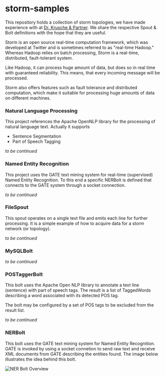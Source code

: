 storm-samples
=============

This repository holds a collection of storm topologies, we have made experience with at 
[Dr. Krusche & Partner](http://www.dr-kruscheundpartner.de). We share the respective Spout & Bolt 
definitions with the hope that they are useful.

Storm is an open source real-time computation framework, which was developed at Twitter and is sometimes referred 
to as "real-time Hadoop." Whereas Hadoop relies on batch processing, Storm is a real-time, distributed, fault-tolerant system. 

Like Hadoop, it can process huge amount of data, but does so in real time with guaranteed reliability. This means, that 
every incoming message will be processed. 

Storm also offers features such as fault tolerance and distributed computation, which make it suitable for processing 
huge amounts of data on different machines.

### Natural Language Processing
This project references the Apache OpenNLP library for the processing of natural language text. Actually it supports
* Sentence Segmentation
* Part of Speech Tagging

_to be continued_

### Named Entity Recognition
This project uses the GATE text mining system for real-time (supervised) Named Entity Recognition. To this end a specific 
NERBolt is defined that connects to the GATE system through a socket connection.

_to be continued_

### FileSpout
This spout operates on a single text file and emits each line for further processing. It is a simple example of how 
to acquire data for a storm network (or topology).

_to be continued_

### MySQLBolt

_to be continued_

### POSTaggerBolt
This bolt uses the Apache Open NLP library to annotate a text line (sentence) with part of speech tags. The result is a 
list of TaggedWords describing a word associated with its detected POS tag.

The bolt may be configured by a set of POS tags to be excluded from the result list.

_to be continued_

### NERBolt
This bolt uses the GATE text mining system for Named Entity Recognition. GATE is invoked by using a socket connetion to 
send raw text and receive XML documents from GATE describing the entities found. The image below illustrates the idea behind 
this bolt.

![NER Bolt Overview](https://raw.github.com/skrusche63/storm-samples/master/src/main/resources/NERBolt.png)

